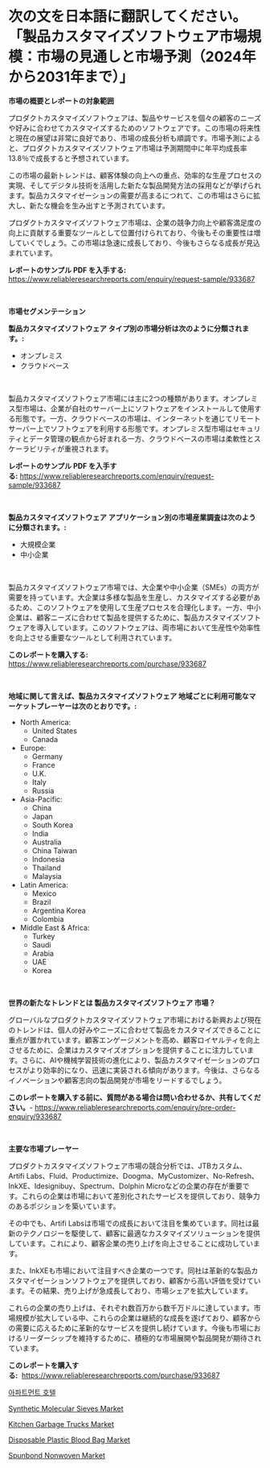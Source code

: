 <p><h1>次の文を日本語に翻訳してください。「製品カスタマイズソフトウェア市場規模：市場の見通しと市場予測（2024年から2031年まで）」</h1></p><p><strong>市場の概要とレポートの対象範囲</strong></p>
<p><p>プロダクトカスタマイズソフトウェアは、製品やサービスを個々の顧客のニーズや好みに合わせてカスタマイズするためのソフトウェアです。この市場の将来性と現在の展望は非常に良好であり、市場の成長分析も順調です。市場予測によると、プロダクトカスタマイズソフトウェア市場は予測期間中に年平均成長率13.8％で成長すると予想されています。</p><p>この市場の最新トレンドは、顧客体験の向上への重点、効率的な生産プロセスの実現、そしてデジタル技術を活用した新たな製品開発方法の採用などが挙げられます。製品カスタマイゼーションの需要が高まるにつれて、この市場はさらに拡大し、新たな機会を生み出すと予測されています。</p><p>プロダクトカスタマイズソフトウェア市場は、企業の競争力向上や顧客満足度の向上に貢献する重要なツールとして位置付けられており、今後もその重要性は増していくでしょう。この市場は急速に成長しており、今後もさらなる成長が見込まれています。</p></p>
<p><strong>レポートのサンプル PDF を入手する:</strong> <a href="https://www.reliableresearchreports.com/enquiry/request-sample/933687">https://www.reliableresearchreports.com/enquiry/request-sample/933687</a></p>
<p>&nbsp;</p>
<p><strong>市場セグメンテーション</strong></p>
<p><strong>製品カスタマイズソフトウェア タイプ別の市場分析は次のように分類されます。:</strong></p>
<p><ul><li>オンプレミス</li><li>クラウドベース</li></ul></p>
<p>&nbsp;</p>
<p><p>製品カスタマイズソフトウェア市場には主に2つの種類があります。オンプレミス型市場は、企業が自社のサーバー上にソフトウェアをインストールして使用する形態です。一方、クラウドベースの市場は、インターネットを通じてリモートサーバー上でソフトウェアを利用する形態です。オンプレミス型市場はセキュリティとデータ管理の観点から好まれる一方、クラウドベースの市場は柔軟性とスケーラビリティが重視されます。</p></p>
<p><strong>レポートのサンプル PDF を入手する:</strong>&nbsp;<a href="https://www.reliableresearchreports.com/enquiry/request-sample/933687">https://www.reliableresearchreports.com/enquiry/request-sample/933687</a></p>
<p>&nbsp;</p>
<p><strong> 製品カスタマイズソフトウェア アプリケーション別の市場産業調査は次のように分類されます。:</strong></p>
<p><ul><li>大規模企業</li><li>中小企業</li></ul></p>
<p>&nbsp;</p>
<p><p>製品カスタマイズソフトウェア市場では、大企業や中小企業（SMEs）の両方が需要を持っています。大企業は多様な製品を生産し、カスタマイズする必要があるため、このソフトウェアを使用して生産プロセスを合理化します。一方、中小企業は、顧客ニーズに合わせて製品を提供するために、製品カスタマイズソフトウェアを導入しています。このソフトウェアは、両市場において生産性や効率性を向上させる重要なツールとして利用されています。</p></p>
<p><strong>このレポートを購入する:</strong>&nbsp; <a href="https://www.reliableresearchreports.com/purchase/933687">https://www.reliableresearchreports.com/purchase/933687</a></p>
<p>&nbsp;</p>
<p><strong>地域に関して言えば、製品カスタマイズソフトウェア 地域ごとに利用可能なマーケットプレーヤーは次のとおりです。:</strong></p>
<p><ul>
    <li>
        North America:
        <ul>
            <li>United States</li>
            <li>Canada</li>
        </ul>
    </li>
    <li>
        Europe:
        <ul>
            <li>Germany</li>
            <li>France</li>
            <li>U.K.</li>
            <li>Italy</li>
            <li>Russia</li>
        </ul>
    </li>
    <li>
        Asia-Pacific:
        <ul>
            <li>China</li>
            <li>Japan</li>
            <li>South Korea</li>
            <li>India</li>
            <li>Australia</li>
            <li>China Taiwan</li>
            <li>Indonesia</li>
            <li>Thailand</li>
            <li>Malaysia</li>
        </ul>
    </li>
    <li>
        Latin America:
        <ul>
            <li>Mexico</li>
            <li>Brazil</li>
            <li>Argentina Korea</li>
            <li>Colombia</li>
        </ul>
    </li>
    <li>
        Middle East & Africa:
        <ul>
            <li>Turkey</li>
            <li>Saudi</li>
            <li>Arabia</li>
            <li>UAE</li>
            <li>Korea</li>
        </ul>
    </li>
    </ul></p>
<p>&nbsp;</p>
<p><strong>世界の新たなトレンドとは 製品カスタマイズソフトウェア 市場？</strong></p>
<p><p>グローバルなプロダクトカスタマイズソフトウェア市場における新興および現在のトレンドは、個人の好みやニーズに合わせて製品をカスタマイズできることに重点が置かれています。顧客エンゲージメントを高め、顧客ロイヤルティを向上させるために、企業はカスタマイズオプションを提供することに注力しています。さらに、AIや機械学習技術の進化により、製品カスタマイゼーションのプロセスがより効率的になり、迅速に実装される傾向があります。今後は、さらなるイノベーションや顧客志向の製品開発が市場をリードするでしょう。</p></p>
<p><strong>このレポートを購入する前に、質問がある場合は問い合わせるか、共有してください。</strong>- <a href="https://www.reliableresearchreports.com/enquiry/pre-order-enquiry/933687">https://www.reliableresearchreports.com/enquiry/pre-order-enquiry/933687</a></p>
<p>&nbsp;</p>
<p><strong>主要な市場プレーヤー</strong></p>
<p><p>プロダクトカスタマイズソフトウェア市場の競合分析では、JTBカスタム、Artifi Labs、Fluid、Productimize、Doogma、MyCustomizer、No-Refresh、InkXE、Idesignibuy、Spectrum、Dolphin Microなどの企業の存在が重要です。これらの企業は市場において差別化されたサービスを提供しており、競争力のあるポジションを築いています。</p><p>その中でも、Artifi Labsは市場での成長において注目を集めています。同社は最新のテクノロジーを駆使して、顧客に最適なカスタマイズソリューションを提供しています。これにより、顧客企業の売り上げを向上させることに成功しています。</p><p>また、InkXEも市場において注目すべき企業の一つです。同社は革新的な製品カスタマイゼーションソフトウェアを提供しており、顧客から高い評価を受けています。その結果、売り上げが急成長しており、市場シェアを拡大しています。</p><p>これらの企業の売り上げは、それぞれ数百万から数千万ドルに達しています。市場規模が拡大している中、これらの企業は継続的な成長を遂げており、顧客からの需要に応えるために革新的なサービスを提供し続けています。今後も市場におけるリーダーシップを維持するために、積極的な市場展開や製品開発が期待されています。</p></p>
<p><strong>このレポートを購入する:</strong>&nbsp;&nbsp;<a href="https://www.reliableresearchreports.com/purchase/933687">https://www.reliableresearchreports.com/purchase/933687</a></p>
<p><p><a href="https://github.com/vdhdwjyp90142/Market-Research-Report-List-1/blob/main/3055679184002.md">아파트먼트 호텔</a></p><p><a href="https://issuu.com/reportprime-2/docs/synthetic-molecular-sieves-market-size-2030.pptx">Synthetic Molecular Sieves Market</a></p><p><a href="https://issuu.com/reportprime-2/docs/kitchen-garbage-trucks-market-size-2030.pptx">Kitchen Garbage Trucks Market</a></p><p><a href="https://woozy-pyroraptor-a1f.notion.site/Decoding-the-Disposable-Plastic-Blood-Bag-Market-A-Deep-Dive-into-the-Latest-Market-Trends-Market--fa2306f45ecc4a4493fe394756e80859">Disposable Plastic Blood Bag Market</a></p><p><a href="https://view.publitas.com/reportprime-1/spunbond-nonwoven-market-size-growing-and-forecasted-for-period-from-2024-2031-and-provides-complete-market-analysis-of-this-market/">Spunbond Nonwoven Market</a></p></p>